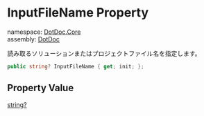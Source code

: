 ﻿# InputFileName Property

namespace: [DotDoc\.Core](../../DotDoc.Core.md)<br />
assembly: [DotDoc](../../../DotDoc.md)

読み取るソリューションまたはプロジェクトファイル名を指定します。

```csharp
public string? InputFileName { get; init; };
```

## Property Value

[string?](https://docs.microsoft.com/dotnet/api/System.String)

